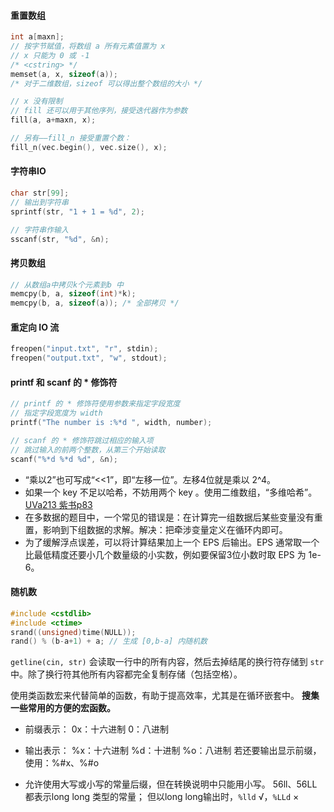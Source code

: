 #### 重置数组

```c++
int a[maxn];
// 按字节赋值，将数组 a 所有元素值置为 x
// x 只能为 0 或 -1
/* <cstring> */
memset(a, x, sizeof(a)); 
/* 对于二维数组，sizeof 可以得出整个数组的大小 */

// x 没有限制
// fill 还可以用于其他序列，接受迭代器作为参数
fill(a, a+maxn, x);

// 另有——fill_n 接受重置个数：
fill_n(vec.begin(), vec.size(), x);
```

#### 字符串IO

```C++
char str[99];
// 输出到字符串
sprintf(str, "1 + 1 = %d", 2); 

// 字符串作输入
sscanf(str, "%d", &n);
```

#### 拷贝数组

```C++
// 从数组a中拷贝k个元素到b 中
memcpy(b, a, sizeof(int)*k);
memcpy(b, a, sizeof(a)); /* 全部拷贝 */
```

#### 重定向 IO 流

```C++
freopen("input.txt", "r", stdin);
freopen("output.txt", "w", stdout); 
```

#### printf 和 scanf 的 * 修饰符

```c++
// printf 的 * 修饰符使用参数来指定字段宽度
// 指定字段宽度为 width
printf("The number is :%*d ", width, number);

// scanf 的 * 修饰符跳过相应的输入项
// 跳过输入的前两个整数，从第三个开始读取
scanf("%*d %*d %d", &n);
```



+ “乘以2”也可写成“<<1”，即“左移一位”。左移4位就是乘以 2^4。
+ 如果一个 key 不足以哈希，不妨用两个 key 。使用二维数组，“多维哈希”。<u>UVa213 紫书p83</u>
+ 在多数据的题目中，一个常见的错误是：在计算完一组数据后某些变量没有重置，影响到下组数据的求解。解决：把牵涉变量定义在循环内即可。
+ 为了缓解浮点误差，可以将计算结果加上一个 EPS 后输出。EPS 通常取一个比最低精度还要小几个数量级的小实数，例如要保留3位小数时取 EPS 为 1e-6。



#### 随机数

```c++
#include <cstdlib>
#include <ctime>
srand((unsigned)time(NULL));
rand() % (b-a+1) + a; // 生成 [0,b-a] 内随机数
```



`getline(cin, str)` 会读取一行中的所有内容，然后去掉结尾的换行符存储到 `str` 中。除了换行符其他所有内容都完全复制存储（包括空格）。



使用类函数宏来代替简单的函数，有助于提高效率，尤其是在循环嵌套中。
**搜集一些常用的方便的宏函数。**





- 前缀表示：
  0x：十六进制
  0：八进制

- 输出表示：
  %x：十六进制
  %d：十进制
  %o：八进制
  若还要输出显示前缀，使用：%#x、%#o

- 允许使用大写或小写的常量后缀，但在转换说明中只能用小写。
  56ll、56LL都表示long long 类型的常量；
  但以long long输出时，`%lld` √，`%LLd` ×